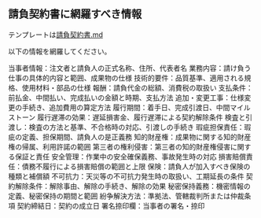 ## 請負契約書に網羅すべき情報

テンプレートは[請負契約書.md](請負契約書.md)

以下の情報を網羅してください。

当事者情報：注文者と請負人の正式名称、住所、代表者名
業務内容：請け負う仕事の具体的内容と範囲、成果物の仕様
技術的要件：品質基準、適用される規格、使用材料・部品の仕様
報酬：請負代金の総額、消費税の取扱い
支払条件：前払金、中間払い、完成払いの金額と時期、支払方法
追加・変更工事：仕様変更の手続き、追加費用の算定方法
履行期間：着手日、完成引渡日、中間マイルストーン
履行遅滞の効果：遅延損害金、履行遅滞による契約解除条件
検査と引渡し：検査の方法と基準、不合格時の対応、引渡しの手続き
瑕疵担保責任：瑕疵の定義、担保期間、請負人の是正義務
知的財産権：成果物に関する知的財産権の帰属、利用許諾の範囲
第三者の権利侵害：第三者の知的財産権侵害に関する保証と責任
安全管理：作業中の安全確保義務、事故発生時の対応
損害賠償責任：債務不履行による損害賠償の範囲と上限
保険：請負人が加入すべき保険の種類と補償額
不可抗力：天災等の不可抗力発生時の取扱い、工期延長の条件
契約解除条件：解除事由、解除の手続き、解除の効果
秘密保持義務：機密情報の定義、秘密保持の期間と範囲
紛争解決方法：準拠法、管轄裁判所または仲裁条項
契約締結日：契約の成立日
署名捺印欄：当事者の署名・捺印
